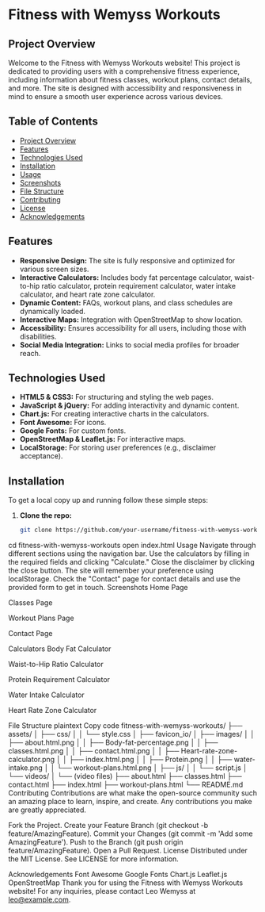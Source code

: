 # Fitness with Wemyss Workouts

## Project Overview

Welcome to the Fitness with Wemyss Workouts website! This project is dedicated to providing users with a comprehensive fitness experience, including information about fitness classes, workout plans, contact details, and more. The site is designed with accessibility and responsiveness in mind to ensure a smooth user experience across various devices.

## Table of Contents

- [Project Overview](#project-overview)
- [Features](#features)
- [Technologies Used](#technologies-used)
- [Installation](#installation)
- [Usage](#usage)
- [Screenshots](#screenshots)
- [File Structure](#file-structure)
- [Contributing](#contributing)
- [License](#license)
- [Acknowledgements](#acknowledgements)

## Features

- **Responsive Design:** The site is fully responsive and optimized for various screen sizes.
- **Interactive Calculators:** Includes body fat percentage calculator, waist-to-hip ratio calculator, protein requirement calculator, water intake calculator, and heart rate zone calculator.
- **Dynamic Content:** FAQs, workout plans, and class schedules are dynamically loaded.
- **Interactive Maps:** Integration with OpenStreetMap to show location.
- **Accessibility:** Ensures accessibility for all users, including those with disabilities.
- **Social Media Integration:** Links to social media profiles for broader reach.

## Technologies Used

- **HTML5 & CSS3:** For structuring and styling the web pages.
- **JavaScript & jQuery:** For adding interactivity and dynamic content.
- **Chart.js:** For creating interactive charts in the calculators.
- **Font Awesome:** For icons.
- **Google Fonts:** For custom fonts.
- **OpenStreetMap & Leaflet.js:** For interactive maps.
- **LocalStorage:** For storing user preferences (e.g., disclaimer acceptance).

## Installation

To get a local copy up and running follow these simple steps:

1. **Clone the repo:**
   ```sh
   git clone https://github.com/your-username/fitness-with-wemyss-workouts.git
cd fitness-with-wemyss-workouts
open index.html
Usage
Navigate through different sections using the navigation bar.
Use the calculators by filling in the required fields and clicking "Calculate."
Close the disclaimer by clicking the close button. The site will remember your preference using localStorage.
Check the "Contact" page for contact details and use the provided form to get in touch.
Screenshots
Home Page

Classes Page

Workout Plans Page

Contact Page

Calculators
Body Fat Calculator

Waist-to-Hip Ratio Calculator

Protein Requirement Calculator

Water Intake Calculator

Heart Rate Zone Calculator

File Structure
plaintext
Copy code
fitness-with-wemyss-workouts/
├── assets/
│   ├── css/
│   │   └── style.css
│   ├── favicon_io/
│   ├── images/
│   │   ├── about.html.png
│   │   ├── Body-fat-percentage.png
│   │   ├── classes.html.png
│   │   ├── contact.html.png
│   │   ├── Heart-rate-zone-calculator.png
│   │   ├── index.html.png
│   │   ├── Protein.png
│   │   ├── water-intake.png
│   │   └── workout-plans.html.png
│   ├── js/
│   │   └── script.js
│   └── videos/
│       └── (video files)
├── about.html
├── classes.html
├── contact.html
├── index.html
├── workout-plans.html
└── README.md
Contributing
Contributions are what make the open-source community such an amazing place to learn, inspire, and create. Any contributions you make are greatly appreciated.

Fork the Project.
Create your Feature Branch (git checkout -b feature/AmazingFeature).
Commit your Changes (git commit -m 'Add some AmazingFeature').
Push to the Branch (git push origin feature/AmazingFeature).
Open a Pull Request.
License
Distributed under the MIT License. See LICENSE for more information.

Acknowledgements
Font Awesome
Google Fonts
Chart.js
Leaflet.js
OpenStreetMap
Thank you for using the Fitness with Wemyss Workouts website! For any inquiries, please contact Leo Wemyss at leo@example.com.

